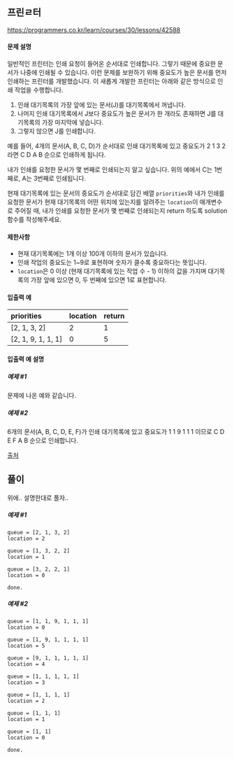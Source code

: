 ## 프린ㄹ터

https://programmers.co.kr/learn/courses/30/lessons/42588

#### 문제 설명

일반적인 프린터는 인쇄 요청이 들어온 순서대로 인쇄합니다. 그렇기 때문에 중요한 문서가 나중에 인쇄될 수 있습니다. 이런 문제를 보완하기 위해 중요도가 높은 문서를 먼저 인쇄하는 프린터를 개발했습니다. 이 새롭게 개발한 프린터는 아래와 같은 방식으로 인쇄 작업을 수행합니다.

1. 인쇄 대기목록의 가장 앞에 있는 문서(J)를 대기목록에서 꺼냅니다.
2. 나머지 인쇄 대기목록에서 J보다 중요도가 높은 문서가 한 개라도 존재하면 J를 대기목록의 가장 마지막에 넣습니다.
3. 그렇지 않으면 J를 인쇄합니다.

예를 들어, 4개의 문서(A, B, C, D)가 순서대로 인쇄 대기목록에 있고 중요도가 2 1 3 2 라면 C D A B 순으로 인쇄하게 됩니다.

내가 인쇄를 요청한 문서가 몇 번째로 인쇄되는지 알고 싶습니다. 위의 예에서 C는 1번째로, A는 3번째로 인쇄됩니다.

현재 대기목록에 있는 문서의 중요도가 순서대로 담긴 배열 `priorities`와 내가 인쇄를 요청한 문서가 현재 대기목록의 어떤 위치에 있는지를 알려주는 `location`이 매개변수로 주어질 때, 내가 인쇄를 요청한 문서가 몇 번째로 인쇄되는지 return 하도록 solution 함수를 작성해주세요.

#### 제한사항

* 현재 대기목록에는 1개 이상 100개 이하의 문서가 있습니다.
* 인쇄 작업의 중요도는 1~9로 표현하며 숫자가 클수록 중요하다는 뜻입니다.
* `location`은 0 이상 (현재 대기목록에 있는 작업 수 - 1) 이하의 값을 가지며 대기목록의 가장 앞에 있으면 0, 두 번째에 있으면 1로 표현합니다.

#### 입출력 예

| priorities | location | return |
| :--- | :--- | :--- |
| [2, 1, 3, 2] | 2 | 1 |
| [2, 1, 9, 1, 1, 1] | 0 | 5 |

#### 입출력 예 설명

##### 예제 #1

문제에 나온 예와 같습니다.

##### 예제 #2

6개의 문서(A, B, C, D, E, F)가 인쇄 대기목록에 있고 중요도가 1 1 9 1 1 1 이므로 C D E F A B 순으로 인쇄합니다.

[출처](http://www.csc.kth.se/contest/nwerc/2006/problems/nwerc06.pdf)

## 풀이

위에.. 설명한대로 풀자..

##### 예제 #1

```
queue = [2, 1, 3, 2]
location = 2

queue = [1, 3, 2, 2]
location = 1

queue = [3, 2, 2, 1]
location = 0

done.
```

##### 예제 #2

```
queue = [1, 1, 9, 1, 1, 1]
location = 0

queue = [1, 9, 1, 1, 1, 1]
location = 5

queue = [9, 1, 1, 1, 1, 1]
location = 4

queue = [1, 1, 1, 1, 1]
location = 3

queue = [1, 1, 1, 1]
location = 2

queue = [1, 1, 1]
location = 1

queue = [1, 1]
location = 0

done.
```